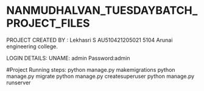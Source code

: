 # NANMUDHALVAN_TUESDAYBATCH_PROJECT_FILES

PROJECT CREATED BY : Lekhasri S 
AU510421205021
5104 Arunai engineering college.
                    

LOGIN DETAILS:
UNAME: admin
Password:admin


#Project Running steps:
python manage.py makemigrations
python manage.py migrate
python manage.py createsuperuser
python manage.py runserver
